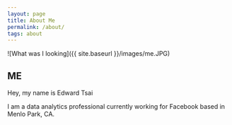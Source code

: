 ```yaml
---
layout: page
title: About Me
permalink: /about/
tags: about
---
```


![What was I looking]({{ site.baseurl }}/images/me.JPG)

## ME

Hey, my name is Edward Tsai

I am a data analytics professional currently working for Facebook based in Menlo Park, CA. 
